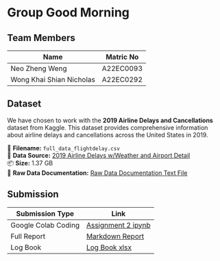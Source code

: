# Group Good Morning

## Team Members

| Name                      | Matric No  |
|---------------------------|------------|
| Neo Zheng Weng            | A22EC0093  |
| Wong Khai Shian Nicholas  | A22EC0292  |

## Dataset

We have chosen to work with the **2019 Airline Delays and Cancellations** dataset from Kaggle. This dataset provides comprehensive information about airline delays and cancellations across the United States in 2019.

📁 **Filename:** `full_data_flightdelay.csv`  
🔗 **Data Source:** [2019 Airline Delays w/Weather and Airport Detail](https://www.kaggle.com/datasets/threnjen/2019-airline-delays-and-cancellations?resource=download)  
📦 **Size:** 1.37 GB  
📄 **Raw Data Documentation:** [Raw Data Documentation Text File](https://github.com/Jingyong14/HPDP02/blob/main/2425/assignment/asgn2/submission/Group_Good%20Morning/figures/raw_data_documentation.txt)

## Submission

| Submission Type  | Link |
|------------------|---------------------------------------------------------------------------------------------------------------------------------|
| Google Colab Coding | [Assignment 2 ipynb](https://colab.research.google.com/drive/1NlzTNER8U7-cs_JU3uiAcacfS2X5L1nu?usp=sharing)                  |
| Full Report      | [Markdown Report](https://github.com/Jingyong14/HPDP02/blob/main/2425/assignment/asgn2/submission/Group_Good%20Morning/big_data.md) |
| Log Book         | [Log Book xlsx](https://docs.google.com/spreadsheets/d/1xFHCE8I6gWkwpjX28rlTCTEgi7b80YWTh-QxOBBeU10/edit?usp=sharing)           |
